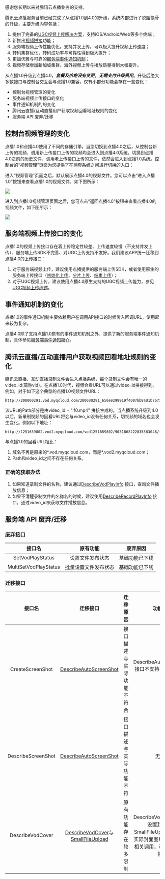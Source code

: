 感谢您长期以来对腾讯云点播业务的支持。

腾讯云点播服务目前已经完成了从点播1.0到4.0的升级，系统内部进行了脱胎换骨的升级，主要升级内容包括：

1. 提供了完备的[UGC视频上传解决方案](/document/product/266/7835)，支持iOS/Android/Web等多个终端；
1. 新推出[视频拼接](/document/product/266/7821)功能；
1. 服务端视频上传性能优化，支持并发上传，可以极大提升视频上传速度；
1. 转码集群优化，转码成功率与可靠性得到极大提升；
1. 更加优雅与可靠的[服务端事件通知机制](/document/product/266/7829)；
1. 视频存储增加新加坡集群，海外视频上传与播放质量得到大幅提升。

从点播1.0升级到点播4.0，***套餐及价格没有变更，无需支付升级费用***。升级后绝大多数接口与控制台交互会与点播1.0兼容，仅有小部分功能会存在一些变化：

* 控制台视频管理的变化
* 服务端视频上传接口的变化
* 事件通知机制的的变化
* 腾讯云直播/互动直播用户获取视频回看地址规则的变化
* 服务端 API 废弃/迁移

## 控制台视频管理的变化

点播1.0和点播4.0使用了不同的存储引擎。当您切换到点播4.0之后，从控制台新上传的视频、调用新上传接口上传的视频均会进入到点播4.0系统。切换到点播4.0之前的历史文件、调用老上传接口上传的文件，依然会进入到点播1.0系统。控制台的“视频管理”页面为您提供了在两套系统之间进行切换的入口：

进入“视频管理”页面之后，默认展示点播4.0的视频文件。您可以点击“进入点播1.0”按钮来查看点播1.0的视频文件，如下图所示：

![](https://mc.qcloudimg.com/static/img/2b4534a1e35c8a0325c04ce3542b80e8/image.png)


进入到点播1.0视频管理页面之后，您可点击“返回点播4.0”按钮来查看点播4.0的视频文件，如下图所示：

![](https://mc.qcloudimg.com/static/img/a9d09b0be77e8974d0d7222fb9b3627a/image.png)

## 服务端视频上传接口的变化

点播1.0的视频上传接口存在着上传稳定性较差、上传速度较慢（不支持并发上传）、服务端上传SDK不完善、对UGC上传支持不友好。我们建议APP统一迁移到点播4.0的上传接口：

1. 对于服务端视频上传，建议使用点播提供的服务端上传SDK，或者使用原生的服务端上传接口（[初始化上传](/document/product/266/7809)、[分片上传](/document/product/266/7810)、[结束上传](/document/product/266/7811)）；
1. 对于UGC视频上传，建议使用点播4.0原生支持的UGC视频上传能力，参见[UGC视频上传综述](/document/product/266/7835)。

## 事件通知机制的变化
点播1.0的事件通知机制主要依赖用户在调用API接口的时候传入回调URL，使用起来较为复杂。

点播4.0除了支持点播1.0原有的事件通知机制之外，提供了新的服务端事件通知机制，具体参见[服务端事件通知简介](/document/product/266/7829)。

## 腾讯云直播/互动直播用户获取视频回看地址规则的变化

腾讯云直播、互动直播录制文件会进入点播系统，每个录制文件会有唯一的video_id(简称vid)。在点播1.0时代，视频会看URL可以通过video_id拼接得到。例如，对于如下这个典型的点播1.0视频文件URL：

```
http://200000291.vod.myqcloud.com/200000291_650e9299919f4007bb8a01b7671f0e20.f0.mp4
```

该URL的Path部分是由video_id + ".f0.mp4" 拼接生成的。当点播系统升级到4.0以后，新录制视频的回看URL将会与video_id没有任何关系，切视频的域名也会发生变化。例如以下地址：

```
http://1251659802.vod2.myqcloud.com/vod1251659802/9031868222835583048/f0.flv
```

与点播1.0的回看URL相比：

1. 域名不再是原来的*.vod.myqcloud.com，而是*.vod2.myqcloud.com；
2. Path和video_id之间不存在任何关系。
### 正确的获取办法

1. 如果知道录制文件的名称，建议通过[DescribeVodPlayInfo](/document/product/266/7825) 接口，查询文件播放信息；
1. 如果不清楚录制文件的名称名的时候，建议使用[DescribeRecordPlayInfo](/document/product/266/8227) 接口，通过video_id来获取文件播放信息。

## 服务端 API 废弃/迁移
### 废弃接口
| 接口名 | 原有功能|废弃原因 |
| :--: | :--: | :--: |
| SetVodPlayStatus | 设置文件发布状态 | 基础功能已下线 |
| MultiSetVodPlayStatus| 批量设置文件发布状态 | 基础功能已下线|
### 迁移接口
| 接口名 | 迁移接口|迁移原因 | 功能差异 |
| :--: | :--: | :--: | :--:|
| CreateScreenShot |[DescribeAutoScreenShot](/document/product/266/1410) | 接口描述与实际功能不符合 | DescribeAutoScreenShot接口不支持多fileId批量查询 |
| DescribeScreenShot |[DescribeAutoScreenShot](/document/product/266/1410) | 接口描述与实际功能不符 | 无差异 |
| DescribeVodCover | [DescribeVodCover](/document/product/266/8814)与[SmallFileUpload](/document/product/266/8833)| 原有功能存在较多限制 | DescribeVodCover仅用于设置封面url，SmallFileUpload用于上传实际封面图片。sdk中也有相关调用，可不受1M大小限制 | 
